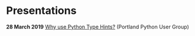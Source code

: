 # Presentations

**28 March 2019** [Why use Python Type Hints?](https://rawcdn.githack.com/neiljp/presentations/master/2019_03_28_Why_use_Python_Type_Hints/presentation.html#slide1) (Portland Python User Group)
